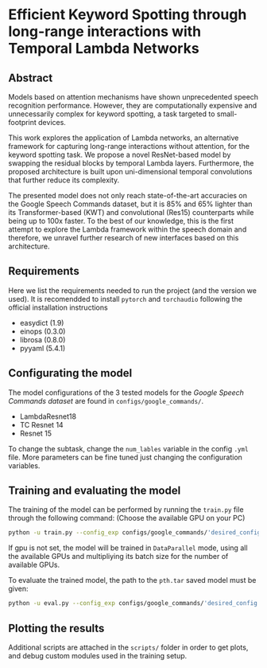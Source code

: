 # Efficient Keyword Spotting through long-range interactions with Temporal Lambda Networks

## Abstract
Models based on attention mechanisms have shown unprecedented speech recognition performance. However, they are computationally expensive and unnecessarily complex for keyword spotting, a task targeted to small-footprint devices.

This work explores the application of Lambda networks, an alternative framework for capturing long-range interactions without attention, for the keyword spotting task. We propose a novel ResNet-based model by swapping the residual blocks by temporal Lambda layers. Furthermore, the proposed architecture is built upon uni-dimensional temporal convolutions that further reduce its complexity.

The presented model does not only reach state-of-the-art accuracies on the Google Speech Commands dataset, but it is 85% and 65% lighter than its Transformer-based (KWT) and convolutional (Res15) counterparts while being up to 100x faster. To the best of our knowledge, this is the first attempt to explore the Lambda framework within the speech domain and therefore, we unravel further research of new interfaces based on this architecture. 

## Requirements
Here we list the requirements needed to run the project (and the version we used). It is recomendded to install `pytorch` and `torchaudio` following the official installation instructions
* easydict (1.9)
* einops (0.3.0)
* librosa (0.8.0)
* pyyaml (5.4.1)

## Configurating the model
The model configurations of the 3 tested models for the *Google Speech Commands dataset* are found in `configs/google_commands/`.
* LambdaResnet18
* TC Resnet 14
* Resnet 15

To change the subtask, change the `num_lables` variable in the config `.yml` file. More parameters can be fine tuned just changing the configuration variables.

## Training and evaluating the model

The training of the model can be performed by running the `train.py` file through the following command: (Choose the available GPU on your PC)

```bash
python -u train.py --config_exp configs/google_commands/'desired_config'.yml --gpu X
```

If gpu is not set, the model will be trained in `DataParallel` mode, using all the available GPUs and multipliying its batch size for the number of available GPUs.

To evaluate the trained model, the path to the `pth.tar` saved model must be given:

```bash
python -u eval.py --config_exp configs/google_commands/'desired_config'.yml --gpu X --model output/google_commands/'desired_model'/'model'.pth.tar
```

## Plotting the results
Additional scripts are attached in the `scripts/` folder in order to get plots, and debug custom modules used in the training setup.